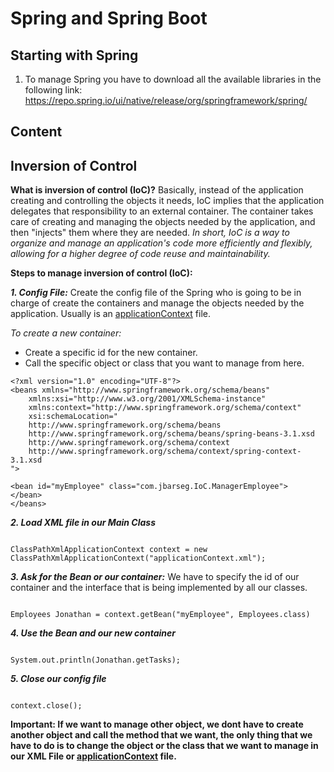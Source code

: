 # Spring and Spring Boot

## Starting with Spring

1.  To manage Spring you have to download all the available libraries in the following link: https://repo.spring.io/ui/native/release/org/springframework/spring/

## Content

## Inversion of Control

**What is inversion of control (IoC)?** Basically, instead of the application creating and controlling the objects it needs, IoC implies that the application delegates that responsibility to an external container. The container takes care of creating and managing the objects needed by the application, and then "injects" them where they are needed. _In short, IoC is a way to organize and manage an application's code more efficiently and flexibly, allowing for a higher degree of code reuse and maintainability._

**Steps to manage inversion of control (IoC):**

**_1. Config File:_** Create the config file of the Spring who is going to be in charge of create the containers and manage the objects needed by the application. Usually is an [applicationContext](https://github.com/Jbarseg/Learning-Spring-and-Spring-Boot/blob/master/applicationContext.xml) file.

_To create a new container:_

- Create a specific id for the new container.
- Call the specific object or class that you want to manage from here.

```
<?xml version="1.0" encoding="UTF-8"?>
<beans xmlns="http://www.springframework.org/schema/beans"
    xmlns:xsi="http://www.w3.org/2001/XMLSchema-instance"
    xmlns:context="http://www.springframework.org/schema/context"
    xsi:schemaLocation="
    http://www.springframework.org/schema/beans
    http://www.springframework.org/schema/beans/spring-beans-3.1.xsd
    http://www.springframework.org/schema/context
    http://www.springframework.org/schema/context/spring-context-3.1.xsd
">

<bean id="myEmployee" class="com.jbarseg.IoC.ManagerEmployee">
</bean>
</beans>

```

**_2. Load XML file in our Main Class_**

```

ClassPathXmlApplicationContext context = new ClassPathXmlApplicationContext("applicationContext.xml");

```

**_3. Ask for the Bean or our container:_** We have to specify the id of our container and the interface that is being implemented by all our classes.

```

Employees Jonathan = context.getBean("myEmployee", Employees.class)

```

**_4. Use the Bean and our new container_**

```

System.out.println(Jonathan.getTasks);

```

**_5. Close our config file_**

```

context.close();

```

**Important: If we want to manage other object, we dont have to create another object and call the method that we want, the only thing that we have to do is to change the object or the class that we want to manage in our XML File or [applicationContext](https://github.com/Jbarseg/Learning-Spring-and-Spring-Boot/blob/master/applicationContext.xml) file.**
